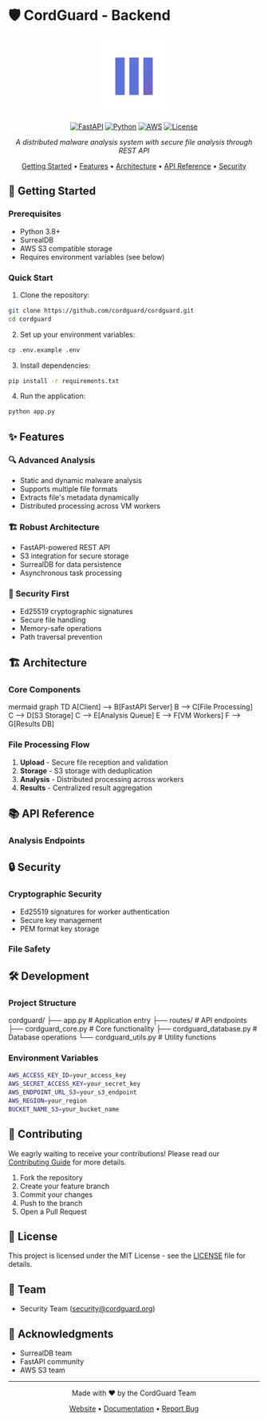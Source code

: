 # 🛡️ CordGuard - Backend

<div align="center">

<img src="cordguard-assets/logo.png" width="150" height="150" style="border-radius: 10px;" alt="CordGuard Logo">


[![FastAPI](https://img.shields.io/badge/FastAPI-005571?style=for-the-badge&logo=fastapi)](https://fastapi.tiangolo.com)
[![Python](https://img.shields.io/badge/python-3670A0?style=for-the-badge&logo=python&logoColor=ffdd54)](https://www.python.org)
[![AWS](https://img.shields.io/badge/AWS-%23FF9900.svg?style=for-the-badge&logo=amazon-aws&logoColor=white)](https://aws.amazon.com)
[![License](https://img.shields.io/badge/license-MIT-blue.svg?style=for-the-badge)](LICENSE)

*A distributed malware analysis system with secure file analysis through REST API*

[Getting Started](#-getting-started) •
[Features](#-features) •
[Architecture](#%EF%B8%8F-architecture) •
[API Reference](#-api-reference) •
[Security](#-security)

</div>

## 🚀 Getting Started

### Prerequisites

- Python 3.8+
- SurrealDB
- AWS S3 compatible storage
- Requires environment variables (see below)

### Quick Start

1. Clone the repository:

```bash
git clone https://github.com/cordguard/cordguard.git
cd cordguard
```

2. Set up your environment variables:

```bash
cp .env.example .env
```

3. Install dependencies:

```bash
pip install -r requirements.txt
```

4. Run the application:

```bash
python app.py
```


## ✨ Features

### 🔍 Advanced Analysis
- Static and dynamic malware analysis
- Supports multiple file formats
- Extracts file's metadata dynamically 
- Distributed processing across VM workers

### 🏗️ Robust Architecture
- FastAPI-powered REST API
- S3 integration for secure storage
- SurrealDB for data persistence
- Asynchronous task processing

### 🔐 Security First
- Ed25519 cryptographic signatures
- Secure file handling
- Memory-safe operations
- Path traversal prevention
  

## 🏗️ Architecture


### Core Components

mermaid
graph TD
A[Client] --> B[FastAPI Server]
B --> C[File Processing]
C --> D[S3 Storage]
C --> E[Analysis Queue]
E --> F[VM Workers]
F --> G[Results DB]


### File Processing Flow

1. **Upload** - Secure file reception and validation
2. **Storage** - S3 storage with deduplication
3. **Analysis** - Distributed processing across workers
4. **Results** - Centralized result aggregation

## 📚 API Reference

### Analysis Endpoints


## 🔒 Security

### Cryptographic Security
- Ed25519 signatures for worker authentication
- Secure key management
- PEM format key storage

### File Safety


## 🛠️ Development

### Project Structure

cordguard/
├── app.py # Application entry
├── routes/ # API endpoints
├── cordguard_core.py # Core functionality
├── cordguard_database.py # Database operations
└── cordguard_utils.py # Utility functions

### Environment Variables

```bash
AWS_ACCESS_KEY_ID=your_access_key
AWS_SECRET_ACCESS_KEY=your_secret_key
AWS_ENDPOINT_URL_S3=your_s3_endpoint
AWS_REGION=your_region
BUCKET_NAME_S3=your_bucket_name
```


## 🤝 Contributing

We eagrly waiting to receive your contributions! Please read our [Contributing Guide](CONTRIBUTING.md) for more details.

1. Fork the repository
2. Create your feature branch
3. Commit your changes
4. Push to the branch
5. Open a Pull Request

## 📄 License

This project is licensed under the MIT License - see the [LICENSE](LICENSE) file for details.

## 👥 Team

- Security Team (security@cordguard.org)

## 🙏 Acknowledgments

- SurrealDB team
- FastAPI community
- AWS S3 team
---

<div align="center">

Made with ❤️ by the CordGuard Team

[Website](https://cordguard.org) • 
[Documentation](https://docs.cordguard.org) • 
[Report Bug](https://github.com/CordGuard/cordguard-backend/issues)

</div>
